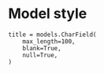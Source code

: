 # Model style

```
title = models.CharField(
    max_length=100,
    blank=True,
    null=True,
)
```
